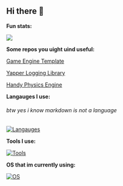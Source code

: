 ## Hi there 👋

**Fun stats:**

[![](https://visitcount.itsvg.in/api?id=CoolPuppyKid&label=Profile%20Views&color=3&icon=0&pretty=true)](https://visitcount.itsvg.in)

**Some repos you uight uind useful:**

[Game Engine Template](https://github.com/CoolPuppyKid/Game-Engine-Template)

[Yapper Logging Library](https://github.com/CoolPuppyKid/yapper)

[Handy Physics Engine](https://github.com/CoolPuppyKid/Handy-Physics-Engine)

**Langauges I use:**
###### btw yes i know markdown is not a language

[![Langauges](https://skillicons.dev/icons?i=zig,c,cs,python,md)](https://skillicons.dev)

**Tools I use:**

[![Tools](https://skillicons.dev/icons?i=unity,blender,vscode,neovim)](https://skillicons.dev)

**OS that im currently using:**

[![OS](https://skillicons.dev/icons?i=arch,linux)](https://skillicons.dev)
